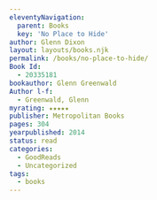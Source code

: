 ```yaml
---
eleventyNavigation:
  parent: Books
  key: 'No Place to Hide'
author: Glenn Dixon
layout: layouts/books.njk
permalink: /books/no-place-to-hide/
Book Id:
  - 20335181
bookauthor: Glenn Greenwald
Author l-f:
  - Greenwald, Glenn
myrating: ★★★★★
publisher: Metropolitan Books
pages: 304
yearpublished: 2014
status: read
categories:
  - GoodReads
  - Uncategorized
tags:
  - books
---
```

